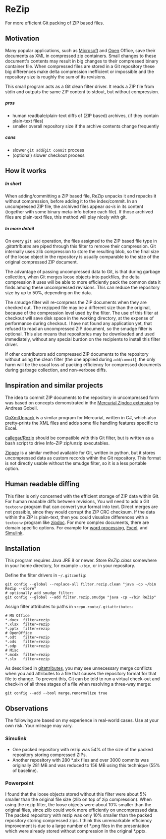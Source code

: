 # ReZip

For more efficient Git packing of ZIP based files.

## Motivation

Many popular applications, such as
[Microsoft](http://en.wikipedia.org/wiki/Office_Open_XML) and
[Open](http://en.wikipedia.org/wiki/OpenDocument) Office,
save their documents as XML in compressed zip containers.
Small changes to these document's contents may result in big changes to their
compressed binary container file.
When compressed files are stored in a Git repository
these big differences make delta compression inefficient or impossible
and the repository size is roughly the sum of its revisions.

This small program acts as a Git clean filter driver.
It reads a ZIP file from stdin and outputs the same ZIP content to stdout,
but without compression.

##### pros

+ human readbale/plain-text diffs of (ZIP based) archives,
  (if they contain plain-text files)
+ smaller overall repository size if the archive contents change frequently

##### cons

- slower `git add`/`git commit` process
- (optional) slower checkout process

## How it works

##### In short

When adding/committing a ZIP based file,
ReZip unpacks it and repacks it without compression,
before adding it to the index/commit.
In an uncompressed ZIP file,
the archived files appear _as-is_ in its content
(together with some binary meta-info before each file).
If those archived files are plain-text files,
this method will play nicely with git.

##### In more detail

On every `git add` operation, the files assigned to the ZIP based file type in
_.gitattributes_ are piped through this filter to remove their compression.
Git internally uses zlib compression to store the resulting blob,
so the final size of the loose object in the repository is usually comparable
to the size of the original compressed ZIP document.

The advantage of passing uncompressed data to Git,
is that during garbage collection,
when Git merges loose objects into packfiles,
the delta compression it uses will be able to more efficiently pack the common
data it finds among these uncompressed revisions.
This can reduce the repository size by up to 50%, depending on the data.

The smudge filter will re-compress the
ZIP documents when they are checked out.
The rezipped file may be a different size than the original,
because of the compression level used by the filter.
The use of this filter at checkout will save disk space in the working
directory, at the expense of performance during checkout.
I have not found any application yet, that refused to read an
uncompressed ZIP document, so the smudge filter is optional.
This also means that repositories may be downloaded and used immediately,
without any special burdon on the recipients to install this filter driver.

If other contributors add compressed ZIP documents to the repository
without using the clean filter (the one applied during `add`/`commit`),
the only harm will be the usual loss of packing efficiency for compressed
documents during garbage collection, and non-verbose diffs.

## Inspiration and similar projects

The idea to commit ZIP documents to the repository in uncompressed form was
based on concepts demonstrated in the
[Mercurial Zipdoc extension](http://mercurial.selenic.com/wiki/ZipdocExtension)
by Andreas Gobell.

[OoXmlUnpack](https://bitbucket.org/htilabs/ooxmlunpack) is a similar program
for Mercurial, written in C#, which also pretty-prints the XML files and adds
some file handling features specific to Excel.

[callegar/Rezip](https://github.com/callegar/Rezip) should be compatible with
this Git filter, but is written as a bash script to drive Info-ZIP zip/unzip
executables.

[Zippey](https://bitbucket.org/sippey/zippey) is a similar method available
for Git, written in python,
but it stores uncompressed data as custom records within the Git repository.
This format is not directly usable without the smudge filter, so it is a less
portable option.

## Human readable diffing

This filter is only concerned with the efficient storage of ZIP data within Git.
For human readable diffs between revisions,
You will need to add a Git `textconv` program that can convert your format into text.
Direct merges are not possible, since they would corrupt the ZIP CRC checksum.
If the data within the ZIP is plain-text,
then you could visualize differences with a `textconv` program like
[zipdoc](https://github.com/costerwi/zipdoc).
For more complex documents, there are domain specific options.
For example for
[word processing](http://blog.martinfenner.org/2014/08/25/using-microsoft-word-with-git/),
[Excel](https://github.com/tokuhirom/git-xlsx-textconv),
and
[Simulink](https://github.com/costerwi/simulink-mergeDiff).

## Installation

This program requires Java JRE 8 or newer.
Store _ReZip.class_ somewhere in your home directory,
for example `~/bin`, or in your repository.

Define the filter drivers in `~/.gitconfig`:
```
git config --global --replace-all filter.rezip.clean "java -cp ~/bin ReZip --store"
# optionally add smudge filter:
git config --global --add filter.rezip.smudge "java -cp ~/bin ReZip"
```

Assign filter attributes to paths in `<repo-root>/.gitattributes`:
```
# MS Office
*.docx  filter=rezip
*.xlsx  filter=rezip
*.pptx  filter=rezip
# OpenOffice
*.odt   filter=rezip
*.ods   filter=rezip
*.odp   filter=rezip
# Misc
*.mcdx  filter=rezip
*.slx   filter=rezip
```

As described in [gitattributes](http://git-scm.com/docs/gitattributes),
you may see unnecessary merge conflicts when you add attributes to a file that
causes the repository format for that file to change.
To prevent this, Git can be told to run a virtual check-out and check-in of all
three stages of a file when resolving a three-way merge:
```
git config --add --bool merge.renormalize true
```

## Observations

The following are based on my experience in real-world cases.
Use at your own risk.
Your mileage may vary.

### Simulink

* One packed repository with rezip was 54% of the size of the packed repository
  storing compressed ZIPs.
* Another repository with 280 \*.slx files and over 3000 commits was originally 281 MB
  and was reduced to 156 MB using this technique (55% of baseline).

### Powerpoint

I found that the loose objects stored without this filter were about 5% smaller
than the original file size (zlib on top of zip compression).
When using the rezip filter, the loose objects were about 10% smaller than the
original files, since zlib could work more efficiently on uncompressed data.
The packed repository with rezip was only 10% smaller than the packed repository
storing compressed zips.
I think this unremarkable efficiency improvement is due to a large number of
\*.png files in the presentation which were already stored without compression in the original \*.pptx.

